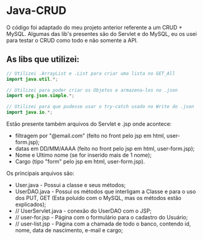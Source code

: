 # Java-CRUD
O código foi adaptado do meu projeto anterior referente a um CRUD + MySQL.
Algumas das lib's presentes são do Servlet e do MySQL, eu os usei para testar o CRUD como todo e não somente a API.

## As libs que utilizei:
```java
// Utilizei .ArrayList e .List para criar uma lista no GET_All
import java.util.*;

// Utilizei para poder criar os Objetos e armazena-los no .json
import org.json.simple.*;

// Utilizei para que pudesse usar o try-catch usado no Write do .json
import java.io.*;
```

Estão presente também arquivos do Servlet e .jsp onde acontece:
- filtragem por "@email.com" (feito no front pelo jsp em html, user-form.jsp);
- datas em DD/MM/AAAA (feito no front pelo jsp em html, user-form.jsp);
- Nome e Ultimo nome (se for inserido mais de 1 nome);
- Cargo (tipo "form" pelo jsp em html, user-form.jsp).
 
Os principais arquivos são:
- User.java - Possui a classe e seus métodos;
- UserDAO.java - Possui os métodos que interligam a Classe e para o uso dos PUT, GET (Esta poluido com o MySQL, mas os métodos estão explicados);
- // UserServlet.java - conexão do UserDAO com o JSP;
- // user-for.jsp - Página com o formulário para o cadastro do Usuário;
- // user-list.jsp - Página com a chamada de todo o banco, contendo id, nome, data de nascimento, e-mail e cargo;
